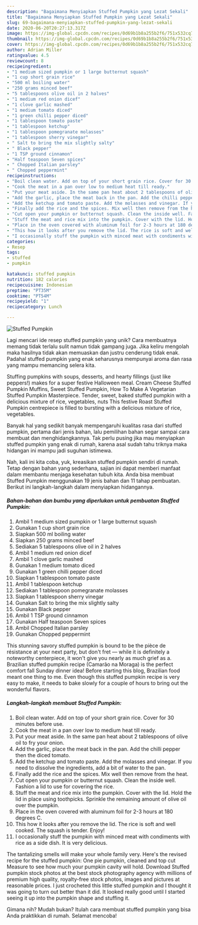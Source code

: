 ```yaml
---
description: "Bagaimana Menyiapkan Stuffed Pumpkin yang Lezat Sekali"
title: "Bagaimana Menyiapkan Stuffed Pumpkin yang Lezat Sekali"
slug: 69-bagaimana-menyiapkan-stuffed-pumpkin-yang-lezat-sekali
date: 2020-06-20T20:27:13.317Z
image: https://img-global.cpcdn.com/recipes/0d69b1b8a255b2f6/751x532cq70/stuffed-pumpkin-recipe-main-photo.jpg
thumbnail: https://img-global.cpcdn.com/recipes/0d69b1b8a255b2f6/751x532cq70/stuffed-pumpkin-recipe-main-photo.jpg
cover: https://img-global.cpcdn.com/recipes/0d69b1b8a255b2f6/751x532cq70/stuffed-pumpkin-recipe-main-photo.jpg
author: Adrian Miller
ratingvalue: 4.5
reviewcount: 8
recipeingredient:
- "1 medium sized pumpkin or 1 large butternut squash"
- "1 cup short grain rice"
- "500 ml boiling water"
- "250 grams minced beef"
- "5 tablespoons olive oil in 2 halves"
- "1 medium red onion dicef"
- "1 clove garlic mashed"
- "1 medium tomato diced"
- "1 green chilli pepper diced"
- "1 tablespoon tomato paste"
- "1 tablespoon ketchup"
- "1 tablespoon pomegranate molasses"
- "1 tablespoon sherry vinegar"
- " Salt to bring the mix slightly salty"
- " Black pepper"
- "1 TSP ground cinnamon"
- "Half teaspoon Seven spices"
- " Chopped Italian parsley"
- " Chopped peppermint"
recipeinstructions:
- "Boil clean water. Add on top of your short grain rice. Cover for 30 minutes before use."
- "Cook the meat in a pan over low to medium heat till ready."
- "Put your meat aside. In the same pan heat about 2 tablespoons of olive oil to fry your onion."
- "Add the garlic, place the meat back in the pan. Add the chilli pepper then the diced tomato."
- "Add the ketchup and tomato paste. Add the molasses and vinegar. If you need to dissolve the ingredients, add a bit of water to the pan."
- "Finally add the rice and the spices. Mix well then remove from the heat."
- "Cut open your pumpkin or butternut squash. Clean the inside well. Fashion a lid to use for covering the rice."
- "Stuff the meat and rice mix into the pumpkin. Cover with the lid. Hold the lid in place using toothpicks. Sprinkle the remaining amount of olive oil over the pumpkin."
- "Place in the oven covered with aluminum foil for 2-3 hours at 180 degrees C."
- "This how it looks after you remove the lid. The rice is soft and well cooked. The squash is tender. Enjoy!"
- "I occasionally stuff the pumpkin with minced meat with condiments with rice as a side dish. It is very delicious."
categories:
- Resep
tags:
- stuffed
- pumpkin

katakunci: stuffed pumpkin 
nutrition: 182 calories
recipecuisine: Indonesian
preptime: "PT35M"
cooktime: "PT54M"
recipeyield: "1"
recipecategory: Lunch

---
```



![Stuffed Pumpkin](https://img-global.cpcdn.com/recipes/0d69b1b8a255b2f6/751x532cq70/stuffed-pumpkin-recipe-main-photo.jpg)

Lagi mencari ide resep stuffed pumpkin yang unik? Cara membuatnya memang tidak terlalu sulit namun tidak gampang juga. Jika keliru mengolah maka hasilnya tidak akan memuaskan dan justru cenderung tidak enak. Padahal stuffed pumpkin yang enak seharusnya mempunyai aroma dan rasa yang mampu memancing selera kita.

Stuffing pumpkins with soups, desserts, and hearty fillings (just like peppers!) makes for a super festive Halloween meal. Cream Cheese Stuffed Pumpkin Muffins, Sweet Stuffed Pumpkin, How To Make A Vegetarian Stuffed Pumpkin Masterpiece. Tender, sweet, baked stuffed pumpkin with a delicious mixture of rice, vegetables, nuts This festive Roast Stuffed Pumpkin centrepiece is filled to bursting with a delicious mixture of rice, vegetables.

Banyak hal yang sedikit banyak mempengaruhi kualitas rasa dari stuffed pumpkin, pertama dari jenis bahan, lalu pemilihan bahan segar sampai cara membuat dan menghidangkannya. Tak perlu pusing jika mau menyiapkan stuffed pumpkin yang enak di rumah, karena asal sudah tahu triknya maka hidangan ini mampu jadi suguhan istimewa.


Nah, kali ini kita coba, yuk, kreasikan stuffed pumpkin sendiri di rumah. Tetap dengan bahan yang sederhana, sajian ini dapat memberi manfaat dalam membantu menjaga kesehatan tubuh kita. Anda bisa membuat Stuffed Pumpkin menggunakan 19 jenis bahan dan 11 tahap pembuatan. Berikut ini langkah-langkah dalam menyiapkan hidangannya.

<!--inarticleads1-->

##### Bahan-bahan dan bumbu yang diperlukan untuk pembuatan Stuffed Pumpkin:

1. Ambil 1 medium sized pumpkin or 1 large butternut squash
1. Gunakan 1 cup short grain rice
1. Siapkan 500 ml boiling water
1. Siapkan 250 grams minced beef
1. Sediakan 5 tablespoons olive oil in 2 halves
1. Ambil 1 medium red onion dicef
1. Ambil 1 clove garlic mashed
1. Gunakan 1 medium tomato diced
1. Gunakan 1 green chilli pepper diced
1. Siapkan 1 tablespoon tomato paste
1. Ambil 1 tablespoon ketchup
1. Sediakan 1 tablespoon pomegranate molasses
1. Siapkan 1 tablespoon sherry vinegar
1. Gunakan  Salt to bring the mix slightly salty
1. Gunakan  Black pepper
1. Ambil 1 TSP ground cinnamon
1. Gunakan Half teaspoon Seven spices
1. Ambil  Chopped Italian parsley
1. Gunakan  Chopped peppermint


This stunning savory stuffed pumpkin is bound to be the pièce de résistance at your next party, but don&#39;t fret — while it is definitely a noteworthy centerpiece, it won&#39;t give you nearly as much grief as a. Brazilian stuffed pumpkin recipe (Camarão na Moraga) is the perfect comfort fall Sunday dinner idea! Before starting this blog, Brazilian food meant one thing to me. Even though this stuffed pumpkin recipe is very easy to make, it needs to bake slowly for a couple of hours to bring out the wonderful flavors. 

<!--inarticleads2-->

##### Langkah-langkah membuat Stuffed Pumpkin:

1. Boil clean water. Add on top of your short grain rice. Cover for 30 minutes before use.
1. Cook the meat in a pan over low to medium heat till ready.
1. Put your meat aside. In the same pan heat about 2 tablespoons of olive oil to fry your onion.
1. Add the garlic, place the meat back in the pan. Add the chilli pepper then the diced tomato.
1. Add the ketchup and tomato paste. Add the molasses and vinegar. If you need to dissolve the ingredients, add a bit of water to the pan.
1. Finally add the rice and the spices. Mix well then remove from the heat.
1. Cut open your pumpkin or butternut squash. Clean the inside well. Fashion a lid to use for covering the rice.
1. Stuff the meat and rice mix into the pumpkin. Cover with the lid. Hold the lid in place using toothpicks. Sprinkle the remaining amount of olive oil over the pumpkin.
1. Place in the oven covered with aluminum foil for 2-3 hours at 180 degrees C.
1. This how it looks after you remove the lid. The rice is soft and well cooked. The squash is tender. Enjoy!
1. I occasionally stuff the pumpkin with minced meat with condiments with rice as a side dish. It is very delicious.


The tantalizing smells will make your whole family very. Here&#39;s the revised recipe for the stuffed pumpkin: One pie pumpkin, cleaned and top cut Measure to see how much your pumpkin cavity will hold. Download Stuffed pumpkin stock photos at the best stock photography agency with millions of premium high quality, royalty-free stock photos, images and pictures at reasonable prices. I just crocheted this little stuffed pumpkin and I thought it was going to turn out better than it did. It looked really good until I started seeing it up into the pumpkin shape and stuffing it. 

Gimana nih? Mudah bukan? Itulah cara membuat stuffed pumpkin yang bisa Anda praktikkan di rumah. Selamat mencoba!
